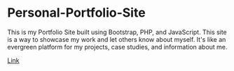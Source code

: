 # Personal-Portfolio-Site
This is my Portfolio Site built using Bootstrap, PHP, and JavaScript. This site is a way to showcase my work and let others know about myself. It's like an evergreen platform for my projects, case studies, and information about me. 

[Link](https://johnbrennan.netlify.app/)
